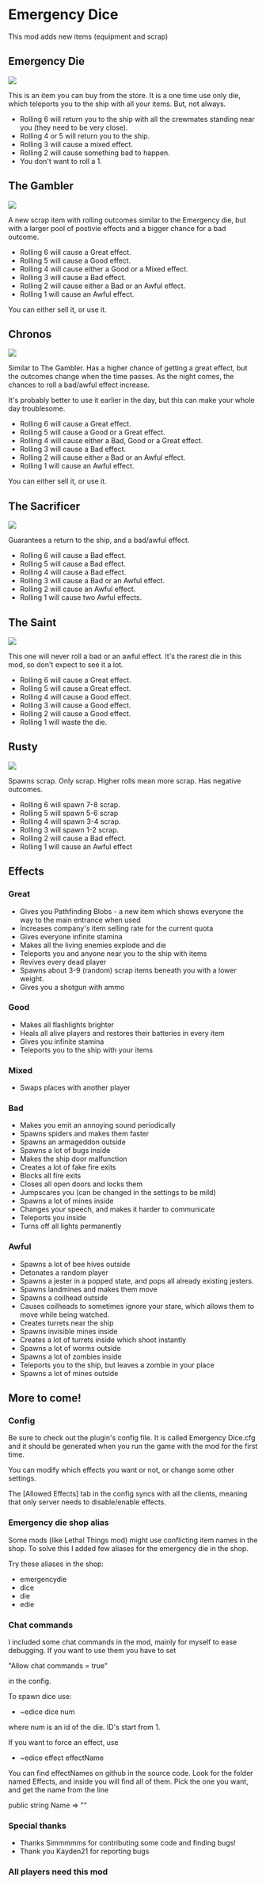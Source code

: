 # Emergency Dice

This mod adds new items (equipment and scrap)

## Emergency Die

![](https://i.imgur.com/gGdBSz0.png)

This is an item you can buy from the store.
It is a one time use only die, which teleports you to the ship with all your items.
But, not always.

* Rolling 6 will return you to the ship with all the crewmates standing near you (they need to be very close).
* Rolling 4 or 5 will return you to the ship.
* Rolling 3 will cause a mixed effect.
* Rolling 2 will cause something bad to happen.
* You don't want to roll a 1.

## The Gambler

![](https://i.imgur.com/J6biRWU.png)

A new scrap item with rolling outcomes similar to the Emergency die,
but with a larger pool of postivie effects and a bigger chance for a bad outcome.

* Rolling 6 will cause a Great effect.
* Rolling 5 will cause a Good effect.
* Rolling 4 will cause either a Good or a Mixed effect.
* Rolling 3 will cause a Bad effect.
* Rolling 2 will cause either a Bad or an Awful effect.
* Rolling 1 will cause an Awful effect.

You can either sell it, or use it.

## Chronos

![](https://i.imgur.com/wMPUsZB.png)

Similar to The Gambler. Has a higher chance of getting a great effect,
but the outcomes change when the time passes. As the night
comes, the chances to roll a bad/awful effect increase.

It's probably better to use it earlier in the day, but this can
make your whole day troublesome.

* Rolling 6 will cause a Great effect.
* Rolling 5 will cause a Good or a Great effect.
* Rolling 4 will cause either a Bad, Good or a Great effect.
* Rolling 3 will cause a Bad effect.
* Rolling 2 will cause either a Bad or an Awful effect.
* Rolling 1 will cause an Awful effect.

You can either sell it, or use it.

## The Sacrificer

![](https://i.imgur.com/7qePubu.png)

Guarantees a return to the ship, and a bad/awful effect.

* Rolling 6 will cause a Bad effect.
* Rolling 5 will cause a Bad effect.
* Rolling 4 will cause a Bad effect.
* Rolling 3 will cause a Bad or an Awful effect.
* Rolling 2 will cause an Awful effect.
* Rolling 1 will cause two Awful effects.

## The Saint

![](https://i.imgur.com/g5gaoUH.png)

This one will never roll a bad or an awful effect.
It's the rarest die in this mod, so don't expect to see it a lot.

* Rolling 6 will cause a Great effect.
* Rolling 5 will cause a Great effect.
* Rolling 4 will cause a Good effect.
* Rolling 3 will cause a Good effect.
* Rolling 2 will cause a Good effect.
* Rolling 1 will waste the die.

## Rusty

![](https://i.imgur.com/SjLWGEx.png)

Spawns scrap. Only scrap. Higher rolls mean more scrap.
Has negative outcomes.

* Rolling 6 will spawn 7-8 scrap.
* Rolling 5 will spawn 5-6 scrap
* Rolling 4 will spawn 3-4 scrap.
* Rolling 3 will spawn 1-2 scrap.
* Rolling 2 will cause a Bad effect.
* Rolling 1 will cause an Awful effect

## Effects

### Great

* Gives you Pathfinding Blobs - a new item which shows everyone the way to the main entrance when used
* Increases company's item selling rate for the current quota
* Gives everyone infinite stamina
* Makes all the living enemies explode and die
* Teleports you and anyone near you to the ship with items
* Revives every dead player
* Spawns about 3-9 (random) scrap items beneath you with a lower weight.
* Gives you a shotgun with ammo

### Good

* Makes all flashlights brighter
* Heals all alive players and restores their batteries in every item
* Gives you infinite stamina
* Teleports you to the ship with your items

### Mixed

* Swaps places with another player

### Bad

* Makes you emit an annoying sound periodically
* Spawns spiders and makes them faster
* Spawns an armageddon outside
* Spawns a lot of bugs inside
* Makes the ship door malfunction
* Creates a lot of fake fire exits
* Blocks all fire exits
* Closes all open doors and locks them
* Jumpscares you (can be changed in the settings to be mild)
* Spawns a lot of mines inside
* Changes your speech, and makes it harder to communicate
* Teleports you inside
* Turns off all lights permanently

### Awful

* Spawns a lot of bee hives outside
* Detonates a random player
* Spawns a jester in a popped state, and pops all already existing jesters.
* Spawns landmines and makes them move
* Spawns a coilhead outside
* Causes coilheads to sometimes ignore your stare, which allows them to move while being watched.
* Creates turrets near the ship
* Spawns invisible mines inside
* Creates a lot of turrets inside which shoot instantly
* Spawns a lot of worms outside
* Spawns a lot of zombies inside
* Teleports you to the ship, but leaves a zombie in your place
* Spawns a lot of mines outside

## More to come!




### Config
Be sure to check out the plugin's config file.
It is called Emergency Dice.cfg and it should
be generated when you run the game with the mod for the first time.

You can modify which effects you want or not, or change some other settings.

The [Allowed Effects] tab in the config syncs with all the clients,
meaning that only server needs to disable/enable effects.

### Emergency die shop alias
Some mods (like Lethal Things mod) might use conflicting item names in the shop.
To solve this I added few aliases for the emergency die in the shop.

Try these aliases in the shop:
* emergencydie
* dice
* die
* edie

### Chat commands
I included some chat commands in the mod, mainly for myself to ease debugging.
If you want to use them you have to set

"Allow chat commands = true"

in the config.

To spawn dice use:
* ~edice dice num

where num is an id of the die.
ID's start from 1.

If you want to force an effect, use
* ~edice effect effectName

You can find effectNames on github in the source code.
Look for the folder named Effects, and inside you will find all of them.
Pick the one you want, and get the name from the line

public string Name => ""

### Special thanks
* Thanks Simmmmms for contributing some code and finding bugs!
* Thank you Kayden21 for reporting bugs



### All players need this mod
